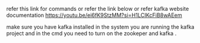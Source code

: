 refer  this link for commands or refer the link below or refer kafka website documentation 
https://youtu.be/ei6fK9StzMM?si=H1LCIKcFiB8wAEem

make sure you have kafka installed in the system you are running the kafka project and in the cmd you need to turn on the zookeper and kafka . 
